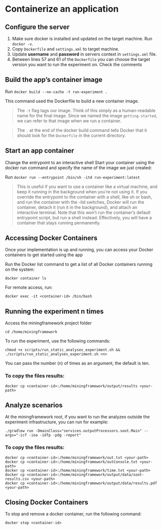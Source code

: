 # Containerize an application

## Configure the server

1. Make sure docker is installed and updated on the target machine. Run `docker -v`.
2. Copy `Dockerfile` and `settings.xml` to target machine.
3. Update **username** and **password** in servers context in `settings.xml` file.
4. Between lines 57 and 61 of the `Dockerfile` you can choose the target version you want to run the experiment on. Check the comments

## Build the app’s container image

Run `docker build --no-cache -t run-experiment .`

This command used the Dockerfile to build a new container image.

> The `-t` flag tags our image. Think of this simply as a human-readable name for the final image. Since we named the image `getting-started`, we can refer to that image when we run a container.

> The `.` at the end of the docker build command tells Docker that it should look for the `Dockerfile` in the current directory.

## Start an app container

Change the entrypoint to an interactive shell
Start your container using the docker run command and specify the name of the image we just created:

Run `docker run --entrypoint /bin/sh -itd run-experiment:latest`

> This is useful if you want to use a container like a virtual machine, and keep it running in the background when you’re not using it. If you override the entrypoint to the container with a shell, like sh or bash, and run the container with the -itd switches, Docker will run the container, detach it (run it in the background), and attach an interactive terminal. Note that this won’t run the container’s default entrypoint script, but run a shell instead. Effectively, you will have a container that stays running permanently.

## Accessing Docker Containers

Once your implementation is up and running, you can access your Docker containers to get started using the app

Run the Docker list command to get a list of all Docker containers running on the system:

`docker container ls`

For remote access, run:

`docker exec -it <container-id> /bin/bash`

## Running the experiment n times

Access the miningframework project folder

`cd /home/miningframework`

To run the experiment, use the following commands:

`chmod +x scripts/run_static_analyses_experiment.sh && ./scripts/run_static_analyses_experiment.sh <n>`

You can pass the number (n) of times as an argument, the default is ten.

### To copy the files results:

`docker cp <container-id>:/home/miningframework/output/results <your-path>`

## Analyze scenarios

At the miningframework root, if you want to run the analyzes outside the experiment infrastructure, you can run for example:

`./gradlew run -DmainClass="services.outputProcessors.soot.Main" --args="-icf -ioa -idfp -pdg -report"`

### To copy the files results:

```
docker cp <container-id>:/home/miningframework/out.txt <your-path>  
docker cp <container-id>:/home/miningframework/outConsole.txt <your-path>  
docker cp <container-id>:/home/miningframework/time.txt <your-path>  
docker cp <container-id>:/home/miningframework/output/data/soot-results.csv <your-path>  
docker cp <container-id>:/home/miningframework/output/data/results.pdf <your-path>  
```

## Closing Docker Containers

To stop and remove a docker container, run the following command:

`docker stop <container-id>`

